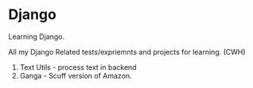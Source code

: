 # Django
Learning Django.


All my Django Related tests/expriemnts and projects for learning. (CWH)

1. Text Utils - process text in backend
2. Ganga - Scuff version of Amazon.

